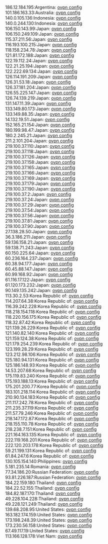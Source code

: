 186.12.184.195:Argentina: [ovpn config](vpn/186_12_184_195.ovpn)  
101.186.163.33:Australia: [ovpn config](vpn/101_186_163_33.ovpn)  
140.0.105.136:Indonesia: [ovpn config](vpn/140_0_105_136.ovpn)  
140.0.244.130:Indonesia: [ovpn config](vpn/140_0_244_130.ovpn)  
106.150.143.99:Japan: [ovpn config](vpn/106_150_143_99.ovpn)  
106.150.249.109:Japan: [ovpn config](vpn/106_150_249_109.ovpn)  
115.37.211.56:Japan: [ovpn config](vpn/115_37_211_56.ovpn)  
116.193.100.215:Japan: [ovpn config](vpn/116_193_100_215.ovpn)  
118.158.234.78:Japan: [ovpn config](vpn/118_158_234_78.ovpn)  
121.81.172.188:Japan: [ovpn config](vpn/121_81_172_188.ovpn)  
122.19.112.24:Japan: [ovpn config](vpn/122_19_112_24.ovpn)  
122.21.25.194:Japan: [ovpn config](vpn/122_21_25_194.ovpn)  
122.222.69.134:Japan: [ovpn config](vpn/122_222_69_134.ovpn)  
126.114.191.209:Japan: [ovpn config](vpn/126_114_191_209.ovpn)  
126.31.53.18:Japan: [ovpn config](vpn/126_31_53_18.ovpn)  
126.37.181.204:Japan: [ovpn config](vpn/126_37_181_204.ovpn)  
126.55.225.147:Japan: [ovpn config](vpn/126_55_225_147.ovpn)  
126.74.139.219:Japan: [ovpn config](vpn/126_74_139_219.ovpn)  
131.147.11.39:Japan: [ovpn config](vpn/131_147_11_39.ovpn)  
133.149.80.173:Japan: [ovpn config](vpn/133_149_80_173.ovpn)  
133.149.88.35:Japan: [ovpn config](vpn/133_149_88_35.ovpn)  
14.132.19.51:Japan: [ovpn config](vpn/14_132_19_51.ovpn)  
152.165.21.154:Japan: [ovpn config](vpn/152_165_21_154.ovpn)  
180.199.98.47:Japan: [ovpn config](vpn/180_199_98_47.ovpn)  
180.2.245.21:Japan: [ovpn config](vpn/180_2_245_21.ovpn)  
211.2.101.204:Japan: [ovpn config](vpn/211_2_101_204.ovpn)  
219.100.37.110:Japan: [ovpn config](vpn/219_100_37_110.ovpn)  
219.100.37.118:Japan: [ovpn config](vpn/219_100_37_118.ovpn)  
219.100.37.126:Japan: [ovpn config](vpn/219_100_37_126.ovpn)  
219.100.37.158:Japan: [ovpn config](vpn/219_100_37_158.ovpn)  
219.100.37.165:Japan: [ovpn config](vpn/219_100_37_165.ovpn)  
219.100.37.166:Japan: [ovpn config](vpn/219_100_37_166.ovpn)  
219.100.37.169:Japan: [ovpn config](vpn/219_100_37_169.ovpn)  
219.100.37.179:Japan: [ovpn config](vpn/219_100_37_179.ovpn)  
219.100.37.190:Japan: [ovpn config](vpn/219_100_37_190.ovpn)  
219.100.37.2:Japan: [ovpn config](vpn/219_100_37_2.ovpn)  
219.100.37.24:Japan: [ovpn config](vpn/219_100_37_24.ovpn)  
219.100.37.29:Japan: [ovpn config](vpn/219_100_37_29.ovpn)  
219.100.37.54:Japan: [ovpn config](vpn/219_100_37_54.ovpn)  
219.100.37.56:Japan: [ovpn config](vpn/219_100_37_56.ovpn)  
219.100.37.81:Japan: [ovpn config](vpn/219_100_37_81.ovpn)  
219.100.37.90:Japan: [ovpn config](vpn/219_100_37_90.ovpn)  
27.138.28.50:Japan: [ovpn config](vpn/27_138_28_50.ovpn)  
36.3.186.211:Japan: [ovpn config](vpn/36_3_186_211.ovpn)  
59.136.158.21:Japan: [ovpn config](vpn/59_136_158_21.ovpn)  
59.138.71.243:Japan: [ovpn config](vpn/59_138_71_243.ovpn)  
60.150.225.64:Japan: [ovpn config](vpn/60_150_225_64.ovpn)  
60.236.164.237:Japan: [ovpn config](vpn/60_236_164_237.ovpn)  
60.38.94.177:Japan: [ovpn config](vpn/60_38_94_177.ovpn)  
60.45.88.147:Japan: [ovpn config](vpn/60_45_88_147.ovpn)  
60.99.168.92:Japan: [ovpn config](vpn/60_99_168_92.ovpn)  
61.116.17.122:Japan: [ovpn config](vpn/61_116_17_122.ovpn)  
61.120.173.232:Japan: [ovpn config](vpn/61_120_173_232.ovpn)  
90.149.135.242:Japan: [ovpn config](vpn/90_149_135_242.ovpn)  
113.30.2.53:Korea Republic of: [ovpn config](vpn/113_30_2_53.ovpn)  
114.207.64.38:Korea Republic of: [ovpn config](vpn/114_207_64_38.ovpn)  
116.39.242.228:Korea Republic of: [ovpn config](vpn/116_39_242_228.ovpn)  
118.218.154.118:Korea Republic of: [ovpn config](vpn/118_218_154_118.ovpn)  
118.220.156.175:Korea Republic of: [ovpn config](vpn/118_220_156_175.ovpn)  
118.32.87.42:Korea Republic of: [ovpn config](vpn/118_32_87_42.ovpn)  
121.139.26.229:Korea Republic of: [ovpn config](vpn/121_139_26_229.ovpn)  
121.140.82.140:Korea Republic of: [ovpn config](vpn/121_140_82_140.ovpn)  
121.159.124.38:Korea Republic of: [ovpn config](vpn/121_159_124_38.ovpn)  
121.179.254.239:Korea Republic of: [ovpn config](vpn/121_179_254_239.ovpn)  
123.199.28.29:Korea Republic of: [ovpn config](vpn/123_199_28_29.ovpn)  
123.212.98.106:Korea Republic of: [ovpn config](vpn/123_212_98_106.ovpn)  
125.180.94.131:Korea Republic of: [ovpn config](vpn/125_180_94_131.ovpn)  
125.186.148.93:Korea Republic of: [ovpn config](vpn/125_186_148_93.ovpn)  
14.53.207.68:Korea Republic of: [ovpn config](vpn/14_53_207_68.ovpn)  
175.119.83.240:Korea Republic of: [ovpn config](vpn/175_119_83_240.ovpn)  
175.193.188.13:Korea Republic of: [ovpn config](vpn/175_193_188_13.ovpn)  
175.201.200.77:Korea Republic of: [ovpn config](vpn/175_201_200_77.ovpn)  
183.101.218.114:Korea Republic of: [ovpn config](vpn/183_101_218_114.ovpn)  
210.90.134.183:Korea Republic of: [ovpn config](vpn/210_90_134_183.ovpn)  
211.117.242.78:Korea Republic of: [ovpn config](vpn/211_117_242_78.ovpn)  
211.235.37.119:Korea Republic of: [ovpn config](vpn/211_235_37_119.ovpn)  
211.57.79.246:Korea Republic of: [ovpn config](vpn/211_57_79_246.ovpn)  
218.147.172.87:Korea Republic of: [ovpn config](vpn/218_147_172_87.ovpn)  
218.155.110.78:Korea Republic of: [ovpn config](vpn/218_155_110_78.ovpn)  
218.238.7.151:Korea Republic of: [ovpn config](vpn/218_238_7_151.ovpn)  
221.164.163.135:Korea Republic of: [ovpn config](vpn/221_164_163_135.ovpn)  
222.119.168.201:Korea Republic of: [ovpn config](vpn/222_119_168_201.ovpn)  
222.120.203.178:Korea Republic of: [ovpn config](vpn/222_120_203_178.ovpn)  
59.21.199.131:Korea Republic of: [ovpn config](vpn/59_21_199_131.ovpn)  
61.84.247.6:Korea Republic of: [ovpn config](vpn/61_84_247_6.ovpn)  
130.105.154.140:Philippines: [ovpn config](vpn/130_105_154_140.ovpn)  
5.181.235.14:Romania: [ovpn config](vpn/5_181_235_14.ovpn)  
77.34.186.20:Russian Federation: [ovpn config](vpn/77_34_186_20.ovpn)  
93.81.226.187:Russian Federation: [ovpn config](vpn/93_81_226_187.ovpn)  
184.22.159.180:Thailand: [ovpn config](vpn/184_22_159_180.ovpn)  
184.22.52.155:Thailand: [ovpn config](vpn/184_22_52_155.ovpn)  
184.82.187.170:Thailand: [ovpn config](vpn/184_82_187_170.ovpn)  
49.228.104.228:Thailand: [ovpn config](vpn/49_228_104_228.ovpn)  
49.228.121.249:Thailand: [ovpn config](vpn/49_228_121_249.ovpn)  
139.68.208.95:United States: [ovpn config](vpn/139_68_208_95.ovpn)  
163.182.174.159:United States: [ovpn config](vpn/163_182_174_159.ovpn)  
173.198.248.39:United States: [ovpn config](vpn/173_198_248_39.ovpn)  
173.230.56.158:United States: [ovpn config](vpn/173_230_56_158.ovpn)  
67.49.117.19:United States: [ovpn config](vpn/67_49_117_19.ovpn)  
113.166.128.178:Viet Nam: [ovpn config](vpn/113_166_128_178.ovpn)  
